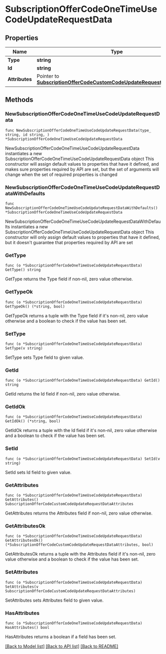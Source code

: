 # SubscriptionOfferCodeOneTimeUseCodeUpdateRequestData

## Properties

Name | Type | Description | Notes
------------ | ------------- | ------------- | -------------
**Type** | **string** |  | 
**Id** | **string** |  | 
**Attributes** | Pointer to [**SubscriptionOfferCodeCustomCodeUpdateRequestDataAttributes**](SubscriptionOfferCodeCustomCodeUpdateRequestDataAttributes.md) |  | [optional] 

## Methods

### NewSubscriptionOfferCodeOneTimeUseCodeUpdateRequestData

`func NewSubscriptionOfferCodeOneTimeUseCodeUpdateRequestData(type_ string, id string, ) *SubscriptionOfferCodeOneTimeUseCodeUpdateRequestData`

NewSubscriptionOfferCodeOneTimeUseCodeUpdateRequestData instantiates a new SubscriptionOfferCodeOneTimeUseCodeUpdateRequestData object
This constructor will assign default values to properties that have it defined,
and makes sure properties required by API are set, but the set of arguments
will change when the set of required properties is changed

### NewSubscriptionOfferCodeOneTimeUseCodeUpdateRequestDataWithDefaults

`func NewSubscriptionOfferCodeOneTimeUseCodeUpdateRequestDataWithDefaults() *SubscriptionOfferCodeOneTimeUseCodeUpdateRequestData`

NewSubscriptionOfferCodeOneTimeUseCodeUpdateRequestDataWithDefaults instantiates a new SubscriptionOfferCodeOneTimeUseCodeUpdateRequestData object
This constructor will only assign default values to properties that have it defined,
but it doesn't guarantee that properties required by API are set

### GetType

`func (o *SubscriptionOfferCodeOneTimeUseCodeUpdateRequestData) GetType() string`

GetType returns the Type field if non-nil, zero value otherwise.

### GetTypeOk

`func (o *SubscriptionOfferCodeOneTimeUseCodeUpdateRequestData) GetTypeOk() (*string, bool)`

GetTypeOk returns a tuple with the Type field if it's non-nil, zero value otherwise
and a boolean to check if the value has been set.

### SetType

`func (o *SubscriptionOfferCodeOneTimeUseCodeUpdateRequestData) SetType(v string)`

SetType sets Type field to given value.


### GetId

`func (o *SubscriptionOfferCodeOneTimeUseCodeUpdateRequestData) GetId() string`

GetId returns the Id field if non-nil, zero value otherwise.

### GetIdOk

`func (o *SubscriptionOfferCodeOneTimeUseCodeUpdateRequestData) GetIdOk() (*string, bool)`

GetIdOk returns a tuple with the Id field if it's non-nil, zero value otherwise
and a boolean to check if the value has been set.

### SetId

`func (o *SubscriptionOfferCodeOneTimeUseCodeUpdateRequestData) SetId(v string)`

SetId sets Id field to given value.


### GetAttributes

`func (o *SubscriptionOfferCodeOneTimeUseCodeUpdateRequestData) GetAttributes() SubscriptionOfferCodeCustomCodeUpdateRequestDataAttributes`

GetAttributes returns the Attributes field if non-nil, zero value otherwise.

### GetAttributesOk

`func (o *SubscriptionOfferCodeOneTimeUseCodeUpdateRequestData) GetAttributesOk() (*SubscriptionOfferCodeCustomCodeUpdateRequestDataAttributes, bool)`

GetAttributesOk returns a tuple with the Attributes field if it's non-nil, zero value otherwise
and a boolean to check if the value has been set.

### SetAttributes

`func (o *SubscriptionOfferCodeOneTimeUseCodeUpdateRequestData) SetAttributes(v SubscriptionOfferCodeCustomCodeUpdateRequestDataAttributes)`

SetAttributes sets Attributes field to given value.

### HasAttributes

`func (o *SubscriptionOfferCodeOneTimeUseCodeUpdateRequestData) HasAttributes() bool`

HasAttributes returns a boolean if a field has been set.


[[Back to Model list]](../README.md#documentation-for-models) [[Back to API list]](../README.md#documentation-for-api-endpoints) [[Back to README]](../README.md)



